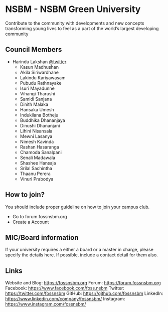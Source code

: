 # NSBM - NSBM Green University

Contribute to the community with developments and new concepts transforming young lives to feel as a part of the world’s largest developing community


## Council Members

* Harindu Lakshan [@twitter](https://twitter.com/HarinduLakshan1)  
  - Kasun Madhushan
  - Akila Siriwardhane
  - Lakindu Kariyawasam
  - Pubudu Rathnayake
  - Isuri Mayadunne
  - Vihangi Tharushi
  - Samidi Sanjana
  - Dinith Malaka
  - Hansaka Umesh
  - Indukilana Botheju
  - Buddhika Dhananjaya
  - Dinushi Dhananjani
  - Lihini Nisansala
  - Mewni Lasanya
  - Nimesh Kavinda
  - Rashan Hasaranga
  - Chamoda Sanalpani
  - Senali Madawala
  - Shashee Hansaja
  - Srilal Sachintha
  - Thaanu Perera
  - Vinuri Prabodya


## How to join?

You should include proper guideline on how to join your campus club.

- Go to forum.fossnsbm.org
- Create a Account


## MIC/Board information

If your university requires a either a board or a master in charge, please specify the details here. If possible, include a contact detail for them also.


## Links

Website and Blog: https://fossnsbm.org
Forum: https://forum.fossnsbm.org
Facebook: https://www.facebook.com/foss.nsbm
Twitter: https://twitter.com/fossnsbm
GitHub: https://github.com/fossnsbm
LinkedIn: https://www.linkedin.com/company/fossnsbm/
Instagram: https://www.instagram.com/fossnsbm/

